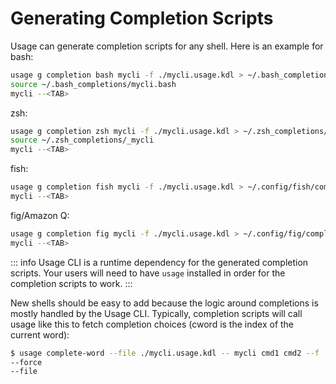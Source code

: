 # Generating Completion Scripts

Usage can generate completion scripts for any shell. Here is an example for bash:

```bash
usage g completion bash mycli -f ./mycli.usage.kdl > ~/.bash_completions/mycli.bash
source ~/.bash_completions/mycli.bash
mycli --<TAB>
```

zsh:

```bash
usage g completion zsh mycli -f ./mycli.usage.kdl > ~/.zsh_completions/_mycli
source ~/.zsh_completions/_mycli
mycli --<TAB>
```

fish:

```bash
usage g completion fish mycli -f ./mycli.usage.kdl > ~/.config/fish/completions/mycli.fish
mycli --<TAB>
```

fig/Amazon Q:

```bash
usage g completion fig mycli -f ./mycli.usage.kdl > ~/.config/fig/completions/mycli.fish
mycli --<TAB>
```

::: info
Usage CLI is a runtime dependency for the generated completion scripts. Your users
will need to have `usage` installed in order for the completion scripts to work.
:::

New shells should be easy to add because the logic around completions is mostly handled by the Usage CLI.
Typically, completion scripts will call usage like this to fetch completion choices (cword is the index of
the current word):

```bash
$ usage complete-word --file ./mycli.usage.kdl -- mycli cmd1 cmd2 --f
--force
--file
```
